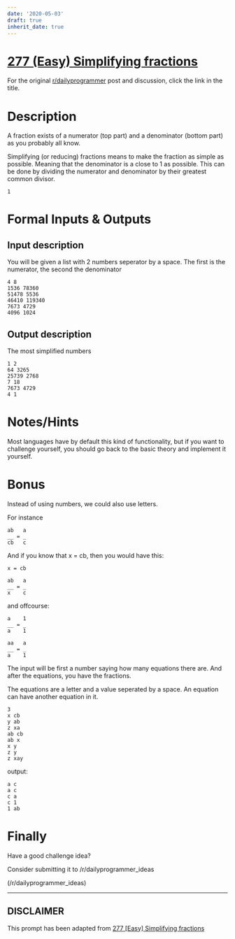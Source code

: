 ```yaml
---
date: '2020-05-03'
draft: true
inherit_date: true
---
```


# [277 (Easy) Simplifying fractions](https://www.reddit.com/r/dailyprogrammer/comments/4uhqdb/20160725_challenge_277_easy_simplifying_fractions/)

For the original [r/dailyprogrammer](https://www.reddit.com/r/dailyprogrammer/) post and discussion, click the link in the title.

# Description
A fraction exists of a numerator (top part) and a denominator (bottom part) as you probably all know.

Simplifying (or reducing) fractions means to make the fraction as simple as possible. Meaning that the denominator is a close to 1 as possible.
This can be done by dividing the numerator and denominator by their greatest common divisor.


```
1
```
# Formal Inputs & Outputs
## Input description
You will be given a list with 2 numbers seperator by a space.
The first is the numerator, the second the denominator


```
4 8
1536 78360
51478 5536
46410 119340
7673 4729
4096 1024
```
## Output description
The most simplified numbers


```
1 2
64 3265
25739 2768
7 18
7673 4729
4 1
```
# Notes/Hints
Most languages have by default this kind of functionality, but if you want to challenge yourself, you should go back to the basic theory and implement it yourself.

# Bonus
Instead of using numbers, we could also use letters.

For instance


```
ab   a
__ = _
cb   c
```
And if you know that x = cb, then you would have this:


```
x = cb
```

```
ab   a
__ = _
x    c
```
and offcourse:


```
a    1
__ = _
a    1

aa   a
__ = _
a    1
```
The input will be first a number saying how many equations there are. And after the equations, you have the fractions.

The equations are a letter and a value seperated by a space.
An equation can have another equation in it.


```
3
x cb
y ab
z xa
ab cb
ab x
x y
z y
z xay
```
output:


```
a c
a c
c a
c 1
1 ab
```
# Finally
Have a good challenge idea?

Consider submitting it to /r/dailyprogrammer_ideas

(/r/dailyprogrammer_ideas)

----
## **DISCLAIMER**
This prompt has been adapted from [277 [Easy] Simplifying fractions](https://www.reddit.com/r/dailyprogrammer/comments/4uhqdb/20160725_challenge_277_easy_simplifying_fractions/
)
